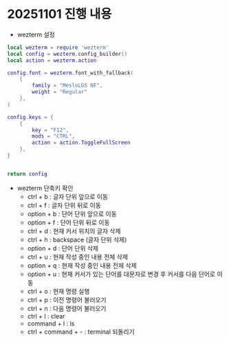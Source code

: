 # 20251101 진행 내용

- wezterm 설정
```lua
local wezterm = require 'wezterm'
local config = wezterm.config_builder()
local action = wezterm.action

config.font = wezterm.font_with_fallback(
	{
		family = "MesloLGS NF",
		weight = "Regular"
	},
)

config.keys = {
	{
		key = "F12",
		mods = "CTRL",
		action = action.ToggleFullScreen
	},
}


return config
```
- wezterm 단축키 확인
    - ctrl + b : 글자 단위 앞으로 이동
    - ctrl + f : 글자 단위 뒤로 이동
    - option + b : 단어 단위 앞으로 이동
    - option + f : 단어 단위 뒤로 이동
    - ctrl + d : 현재 커서 위치의 글자 삭제
    - ctrl + h : backspace (글자 단위 삭제)
    - option + d : 단어 단위 삭제
    - ctrl + u : 현재 작성 중인 내용 전체 삭제
    - option + q : 현재 작성 중인 내용 전체 삭제
    - option + u : 현재 커서가 있는 단어를 대문자로 변경 후 커서를 다음 단어로 이동
    - ctrl + o : 현재 명령 실행
    - ctrl + p : 이전 명령어 불러오기
    - ctrl + n : 다음 명령어 불러오기
    - ctrl + l : clear
    - command + l : ls
    - ctrl + command + - : terminal 되돌리기